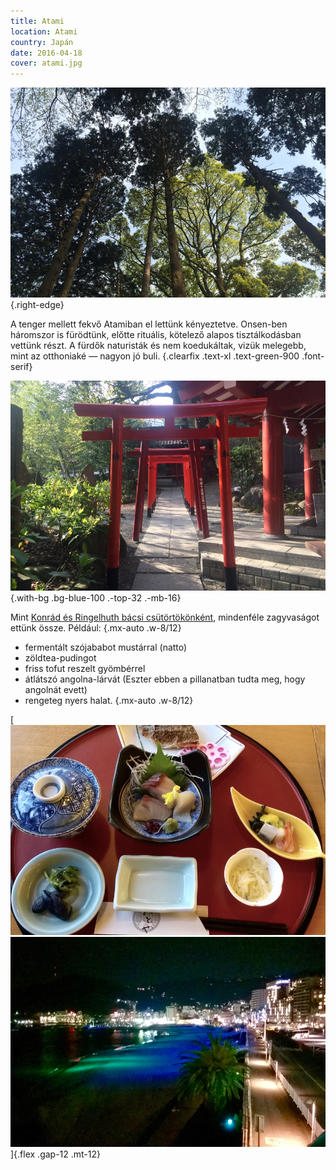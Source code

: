 ```yaml
---
title: Atami
location: Atami
country: Japán
date: 2016-04-18
cover: atami.jpg
---
```


![](../../img/0418-1.jpg){.right-edge}

A tenger mellett fekvő Atamiban el lettünk kényeztetve. Onsen-ben háromszor is fürödtünk, előtte rituális, kötelező alapos tisztálkodásban vettünk részt. A fürdők naturisták és nem koedukáltak, vizük melegebb, mint az otthoniaké — nagyon jó buli.
{.clearfix .text-xl .text-green-900 .font-serif}

![](../../img/0418-2.jpg){.with-bg .bg-blue-100 .-top-32 .-mb-16}

Mint [Konrád és Ringelhuth bácsi csütörtökönként](http://www.mek.iif.hu/porta/szint/human/szepirod/kulfoldi/kastner/majus35/majus35.htm), mindenféle zagyvaságot ettünk össze. Például:
{.mx-auto .w-8/12}
- fermentált szójababot mustárral (natto)
- zöldtea-pudingot
- friss tofut reszelt gyömbérrel
- átlátszó angolna-lárvát (Eszter ebben a pillanatban tudta meg, hogy angolnát evett)
- rengeteg nyers halat.
{.mx-auto .w-8/12}

[
![](../../img/0418-3.jpg)
![](../../img/0418-4.jpg)
]{.flex .gap-12 .mt-12}
